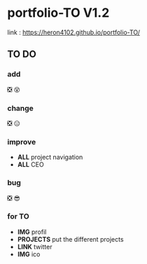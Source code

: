 # portfolio-TO V1.2
link :
https://heron4102.github.io/portfolio-TO/

## TO DO
### add
:negative_squared_cross_mark:
:dizzy_face:

### change
:negative_squared_cross_mark:
:expressionless:

### improve
- **ALL** project navigation
- **ALL** CEO

### bug
:negative_squared_cross_mark:
:sunglasses:

### for TO
- **IMG** profil
- **PROJECTS** put the different projects
- **LINK** twitter
- **IMG** ico